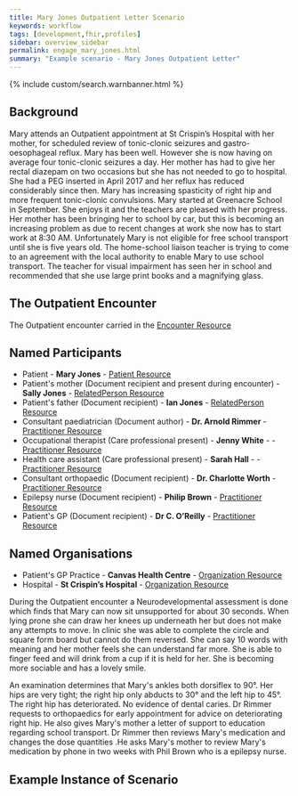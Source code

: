 ```yaml
---
title: Mary Jones Outpatient Letter Scenario
keywords: workflow
tags: [development,fhir,profiles]
sidebar: overview_sidebar
permalink: engage_mary_jones.html
summary: "Example scenario - Mary Jones Outpatient Letter"
---
```


{% include custom/search.warnbanner.html %}

## Background ##
Mary attends an Outpatient appointment at St Crispin’s Hospital with her mother, for scheduled review of tonic-clonic seizures and gastro-oesophageal reflux. Mary has been well. However she is now having on average four tonic-clonic seizures a day. Her mother has had to give her rectal diazepam on two occasions but she has not needed to go to hospital. She had a PEG inserted in April 2017 and her reflux has reduced considerably since then. Mary has increasing spasticity of right hip and more frequent tonic-clonic convulsions. Mary started at Greenacre School in September. She enjoys it and the teachers are pleased with her progress.  Her mother has been bringing her to school by car, but this is becoming an increasing problem as due to recent changes at work she now has to start work at 8:30 AM. Unfortunately Mary is not eligible for free school transport until she is five years old. The home-school liaison teacher is trying to come to an agreement with the local authority to enable Mary to use school transport.  The teacher for visual impairment has seen her in school and recommended that she use large print books and a magnifying glass.

## The Outpatient Encounter ##

The Outpatient encounter carried in the [Encounter Resource](https://fhir.nhs.uk/STU3/StructureDefinition/CareConnect-ITK-Encounter-1)

## Named Participants ##

- Patient - **Mary Jones** - [Patient Resource](https://fhir.hl7.org.uk/STU3/StructureDefinition/CareConnect-Patient-1)
- Patient's mother (Document recipient and present during encounter) - **Sally Jones** - [RelatedPerson Resource](https://fhir.nhs.uk/STU3/StructureDefinition/ITK-RelatedPerson-1)
- Patient's father (Document recipient) - **Ian Jones** - [RelatedPerson Resource](https://fhir.nhs.uk/STU3/StructureDefinition/ITK-RelatedPerson-1)
- Consultant paediatrician (Document author) - **Dr. Arnold Rimmer** - [Practitioner Resource](https://fhir.hl7.org.uk/STU3/StructureDefinition/CareConnect-Practitioner-1)
- Occupational therapist (Care professional present) - **Jenny White** - - [Practitioner Resource](https://fhir.hl7.org.uk/STU3/StructureDefinition/CareConnect-Practitioner-1)
- Health care assistant (Care professional present) - **Sarah Hall** - - [Practitioner Resource](https://fhir.hl7.org.uk/STU3/StructureDefinition/CareConnect-Practitioner-1)
- Consultant orthopaedic (Document recipient) - **Dr. Charlotte Worth** - [Practitioner Resource](https://fhir.hl7.org.uk/STU3/StructureDefinition/CareConnect-Practitioner-1)
- Epilepsy nurse (Document recipient) - **Philip Brown** - [Practitioner Resource](https://fhir.hl7.org.uk/STU3/StructureDefinition/CareConnect-Practitioner-1)
- Patient's GP (Document recipient) - **Dr  C. O’Reilly** - [Practitioner Resource](https://fhir.hl7.org.uk/STU3/StructureDefinition/CareConnect-Practitioner-1)

## Named Organisations ##

- Patient's GP Practice - **Canvas Health Centre** - [Organization Resource](https://fhir.hl7.org.uk/STU3/StructureDefinition/CareConnect-Organization-1)
- Hospital - **St Crispin’s Hospital** - [Organization Resource](https://fhir.hl7.org.uk/STU3/StructureDefinition/CareConnect-Organization-1)

During the Outpatient encounter a Neurodevelopmental assessment is done which finds that Mary can now sit unsupported for about 30 seconds. When lying prone she can draw her knees up underneath her but does not make any attempts to move. In clinic she was able to complete the circle and square form board but cannot do them reversed. She can say 10 words with meaning and her mother feels she can understand far more. She is able to finger feed and will drink from a cup if it is held for her. She is becoming more sociable and has a lovely smile. 

An examination determines that Mary's ankles both dorsiflex to 90°.  Her hips are very tight; the right hip only abducts to 30° and the left hip to 45°. The right hip has deteriorated.
No evidence of dental caries. Dr Rimmer requests to orthopaedics for early appointment for advice on deteriorating right hip. He also gives Mary's mother a letter of support to education regarding school transport.  Dr Rimmer then reviews Mary's medication and changes the dose quantities .He asks Mary's mother to review Mary's medication by phone in two weeks with Phil Brown who is a epilepsy nurse.
 

## Example Instance of Scenario ##

<script src="https://gist.github.com/IOPS-DEV/944c204f72f37498bb72797d2e391b84.js"></script>

